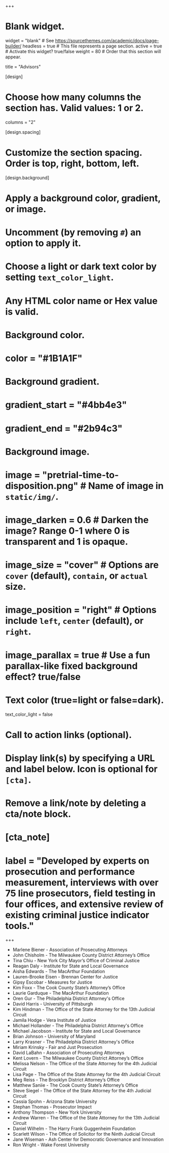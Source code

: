 +++
# Blank widget.
widget = "blank"  # See https://sourcethemes.com/academic/docs/page-builder/
headless = true  # This file represents a page section.
active = true  # Activate this widget? true/false
weight = 80  # Order that this section will appear.

title = "Advisors"

[design]
  # Choose how many columns the section has. Valid values: 1 or 2.
  columns = "2"

[design.spacing]
  # Customize the section spacing. Order is top, right, bottom, left.


[design.background]
  # Apply a background color, gradient, or image.
  #   Uncomment (by removing `#`) an option to apply it.
  #   Choose a light or dark text color by setting `text_color_light`.
  #   Any HTML color name or Hex value is valid.

  # Background color.
  # color = "#1B1A1F"
  
  # Background gradient.
  # gradient_start = "#4bb4e3"
  # gradient_end = "#2b94c3"
  
  # Background image.
  # image = "pretrial-time-to-disposition.png"  # Name of image in `static/img/`.
  # image_darken = 0.6  # Darken the image? Range 0-1 where 0 is transparent and 1 is opaque.
  # image_size = "cover"  #  Options are `cover` (default), `contain`, or `actual` size.
  # image_position = "right"  # Options include `left`, `center` (default), or `right`.
  # image_parallax = true  # Use a fun parallax-like fixed background effect? true/false
  
  # Text color (true=light or false=dark).
  text_color_light = false

# Call to action links (optional).
#   Display link(s) by specifying a URL and label below. Icon is optional for `[cta]`.
#   Remove a link/note by deleting a cta/note block.
# [cta_note]
#  label = "Developed by experts on prosecution and performance measurement, interviews with over 75 line prosecutors, field testing in four offices, and extensive review of existing criminal justice indicator tools."



+++



- Marlene Biener - Association of Prosecuting Attorneys
- John Chisholm -  The Milwaukee County District Attorney’s Office
- Tina Chiu - New York City Mayor’s Office of Criminal Justice
- Reagan Daly -  Institute for State and Local Governance
- Aisha Edwards - The MacArthur Foundation
- Lauren-Brooke Eisen -  Brennan Center for Justice
- Gipsy Escobar -  Measures for Justice
- Kim Foxx - The Cook County State’s Attorney’s Office
- Laurie Garduque - The MacArthur Foundation
- Oren Gur - The Philadelphia District Attorney's Office
- David Harris -  University of Pittsburgh
- Kim Hindman - The Office of the State Attorney for the 13th Judicial Circuit
- Jamila Hodge - Vera Institute of Justice
- Michael Hollander - The Philadelphia District Attorney's Office
- Michael Jacobson - Institute for State and Local Governance
- Brian Johnson - University of Maryland
- Larry Krasner - The Philadelphia District Attorney's Office
- Miriam Krinsky - Fair and Just Prosecution
- David LaBahn - Association of Prosecuting Attorneys
- Kent Lovern - The Milwaukee County District Attorney’s Office
- Melissa Nelson -  The Office of the State Attorney for the 4th Judicial Circuit
- Lisa Page - The Office of the State Attorney for the 4th Judicial Circuit
- Meg Reiss - The Brooklyn District Attorney’s Office
- Matthew Saniie - The Cook County State’s Attorney’s Office
- Steve Siegel - The Office of the State Attorney for the 4th Judicial Circuit
- Cassia Spohn - Arizona State University
- Stephan Thomas - Prosecutor Impact
- Anthony Thompson - New York University
- Andrew Warren - The Office of the State Attorney for the 13th Judicial Circuit
- Daniel Wilhelm - The Harry Frank Guggenheim Foundation
- Scarlett Wilson - The Office of Solicitor for the Ninth Judicial Circuit
- Jane Wiseman - Ash Center for Democratic Governance and Innovation
- Ron Wright - Wake Forest University








